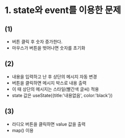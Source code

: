 # 1. state와 event를 이용한 문제

## (1)
- 버튼 클릭 후 숫자 증가한다.
- 마우스가 버튼을 벗어나면 숫자를 초기화

## (2)
- 내용을 입력하고 난 후 상단의 메시지 자동 변경
- 버튼을 클릭하면 메시지 박스로 내용 출력
- 이 때 상단의 메시지는 스타일(빨간색 글씨) 적용
- state 값은 useState({title:'내용없음', color:'black'})

## (3)
- 라디오 버튼을 클릭하면 value 값을 출력
- map() 이용
